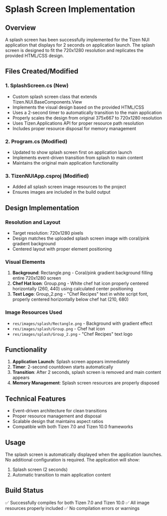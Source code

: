 # Splash Screen Implementation

## Overview
A splash screen has been successfully implemented for the Tizen NUI application that displays for 2 seconds on application launch. The splash screen is designed to fit the 720x1280 resolution and replicates the provided HTML/CSS design.

## Files Created/Modified

### 1. SplashScreen.cs (New)
- Custom splash screen class that extends Tizen.NUI.BaseComponents.View
- Implements the visual design based on the provided HTML/CSS
- Uses a 2-second timer to automatically transition to the main application
- Properly scales the design from original 375x667 to 720x1280 resolution
- Uses Tizen.Applications API for proper resource path resolution
- Includes proper resource disposal for memory management

### 2. Program.cs (Modified)
- Updated to show splash screen first on application launch
- Implements event-driven transition from splash to main content
- Maintains the original main application functionality

### 3. TizenNUIApp.csproj (Modified)
- Added all splash screen image resources to the project
- Ensures images are included in the build output

## Design Implementation

### Resolution and Layout
- Target resolution: 720x1280 pixels
- Design matches the uploaded splash screen image with coral/pink gradient background
- Centered layout with proper element positioning

### Visual Elements
1. **Background**: Rectangle.png - Coral/pink gradient background filling entire 720x1280 screen
2. **Chef Hat Icon**: Group.png - White chef hat icon properly centered horizontally (260, 440) using calculated center positioning
3. **Text Logo**: Group_2.png - "Chef Recipes" text in white script font, properly centered horizontally below chef hat (210, 680)

### Image Resources Used
- `res/images/splash/Rectangle.png` - Background with gradient effect
- `res/images/splash/Group.png` - Chef hat icon
- `res/images/splash/Group_2.png` - "Chef Recipes" text logo

## Functionality
1. **Application Launch**: Splash screen appears immediately
2. **Timer**: 2-second countdown starts automatically
3. **Transition**: After 2 seconds, splash screen is removed and main content appears
4. **Memory Management**: Splash screen resources are properly disposed

## Technical Features
- Event-driven architecture for clean transitions
- Proper resource management and disposal
- Scalable design that maintains aspect ratios
- Compatible with both Tizen 7.0 and Tizen 10.0 frameworks

## Usage
The splash screen is automatically displayed when the application launches. No additional configuration is required. The application will show:
1. Splash screen (2 seconds)
2. Automatic transition to main application content

## Build Status
✅ Successfully compiles for both Tizen 7.0 and Tizen 10.0
✅ All image resources properly included
✅ No compilation errors or warnings
